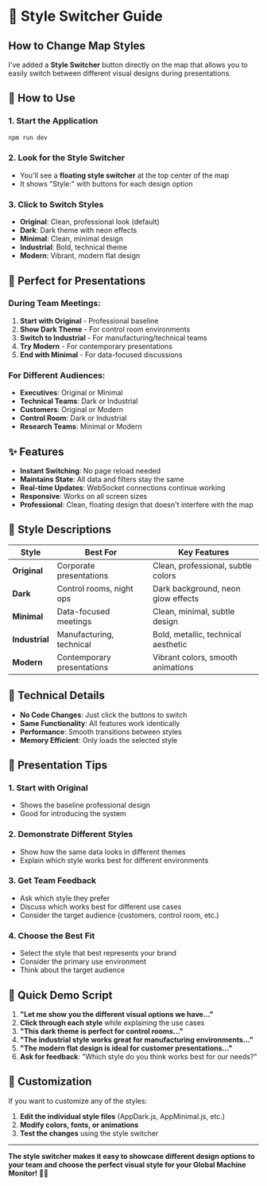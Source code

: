 # 🎨 Style Switcher Guide

## How to Change Map Styles

I've added a **Style Switcher** button directly on the map that allows you to easily switch between different visual designs during presentations.

## 🚀 How to Use

### **1. Start the Application**
```bash
npm run dev
```

### **2. Look for the Style Switcher**
- You'll see a **floating style switcher** at the top center of the map
- It shows "Style:" with buttons for each design option

### **3. Click to Switch Styles**
- **Original**: Clean, professional look (default)
- **Dark**: Dark theme with neon effects
- **Minimal**: Clean, minimal design
- **Industrial**: Bold, technical theme
- **Modern**: Vibrant, modern flat design

## 🎯 Perfect for Presentations

### **During Team Meetings:**
1. **Start with Original** - Professional baseline
2. **Show Dark Theme** - For control room environments
3. **Switch to Industrial** - For manufacturing/technical teams
4. **Try Modern** - For contemporary presentations
5. **End with Minimal** - For data-focused discussions

### **For Different Audiences:**
- **Executives**: Original or Minimal
- **Technical Teams**: Dark or Industrial
- **Customers**: Original or Modern
- **Control Room**: Dark or Industrial
- **Research Teams**: Minimal or Modern

## ✨ Features

- **Instant Switching**: No page reload needed
- **Maintains State**: All data and filters stay the same
- **Real-time Updates**: WebSocket connections continue working
- **Responsive**: Works on all screen sizes
- **Professional**: Clean, floating design that doesn't interfere with the map

## 🎨 Style Descriptions

| Style | Best For | Key Features |
|-------|----------|--------------|
| **Original** | Corporate presentations | Clean, professional, subtle colors |
| **Dark** | Control rooms, night ops | Dark background, neon glow effects |
| **Minimal** | Data-focused meetings | Clean, minimal, subtle design |
| **Industrial** | Manufacturing, technical | Bold, metallic, technical aesthetic |
| **Modern** | Contemporary presentations | Vibrant colors, smooth animations |

## 🔧 Technical Details

- **No Code Changes**: Just click the buttons to switch
- **Same Functionality**: All features work identically
- **Performance**: Smooth transitions between styles
- **Memory Efficient**: Only loads the selected style

## 🎯 Presentation Tips

### **1. Start with Original**
- Shows the baseline professional design
- Good for introducing the system

### **2. Demonstrate Different Styles**
- Show how the same data looks in different themes
- Explain which style works best for different environments

### **3. Get Team Feedback**
- Ask which style they prefer
- Discuss which works best for different use cases
- Consider the target audience (customers, control room, etc.)

### **4. Choose the Best Fit**
- Select the style that best represents your brand
- Consider the primary use environment
- Think about the target audience

## 🚀 Quick Demo Script

1. **"Let me show you the different visual options we have..."**
2. **Click through each style** while explaining the use cases
3. **"This dark theme is perfect for control rooms..."**
4. **"The industrial style works great for manufacturing environments..."**
5. **"The modern flat design is ideal for customer presentations..."**
6. **Ask for feedback**: "Which style do you think works best for our needs?"

## 🎨 Customization

If you want to customize any of the styles:
1. **Edit the individual style files** (AppDark.js, AppMinimal.js, etc.)
2. **Modify colors, fonts, or animations**
3. **Test the changes** using the style switcher

---

**The style switcher makes it easy to showcase different design options to your team and choose the perfect visual style for your Global Machine Monitor!** 🎨✨
